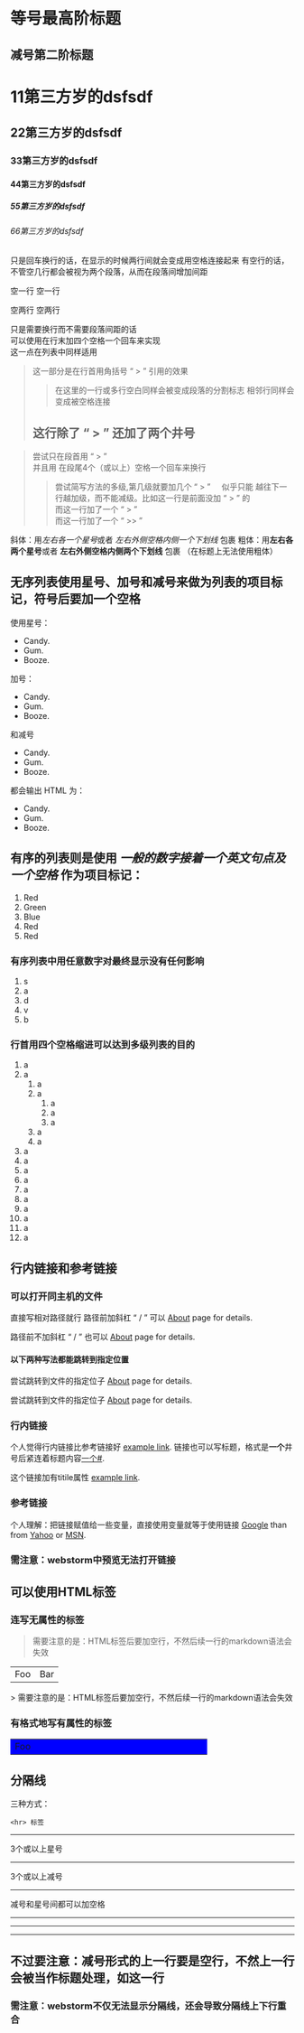 等号最高阶标题
====================
减号第二阶标题
---------------------
# 11第三方岁的dsfsdf
## 22第三方岁的dsfsdf
### 33第三方岁的dsfsdf
#### 44第三方岁的dsfsdf
##### 55第三方岁的dsfsdf
###### 66第三方岁的dsfsdf
只是回车换行的话，在显示的时候两行间就会变成用空格连接起来
有空行的话，不管空几行都会被视为两个段落，从而在段落间增加间距

空一行
空一行


空两行
空两行


只是需要换行而不需要段落间距的话    
可以使用在行末加四个空格一个回车来实现    
这一点在列表中同样适用
>这一部分是在行首用角括号 “ > ” 引用的效果
> 
> 
> 
> 
>>在这里的一行或多行空白同样会被变成段落的分割标志
>>相邻行同样会变成被空格连接
>
>
>## 这行除了 “ > ” 还加了两个井号

>尝试只在段首用 “ > ”    
并且用 在段尾4个（或以上）空格一个回车来换行    
>>尝试简写方法的多级,第几级就要加几个 “ > ”      
似乎只能 越往下一行越加级，而不能减级。比如这一行是前面没加 “ > ” 的     
>而这一行加了一个 “ > ”      
>>而这一行加了一个 “ >> ” 

斜体：用*左右各一个星号*或者 _左右外侧空格内侧一个下划线_ 包裹
粗体：用**左右各两个星号**或者 __左右外侧空格内侧两个下划线__ 包裹
（在标题上无法使用粗体）

## 无序列表使用星号、加号和减号来做为列表的项目标记，符号后要加一个空格
使用星号：

* Candy.
* Gum.
* Booze.

加号：

+ Candy.
+ Gum.
+ Booze.

和减号

- Candy.
- Gum.
- Booze.

都会输出 HTML 为：

<ul>
<li>Candy.</li>
<li>Gum.</li>
<li>Booze.</li>
</ul>

## 有序的列表则是使用 *一般的数字接着一个英文句点及一个空格* 作为项目标记：

1. Red
2. Green
3. Blue
5. Red
0. Red

### 有序列表中用任意数字对最终显示没有任何影响

1. s
1. a
1. d
1. v
1. b
### 行首用四个空格缩进可以达到多级列表的目的
1. a
1. a
    1. a
    1. a
        1. a
        1. a
        1. a
    1. a
    1. a
1. a
1. a
1. a
1. a
1. a
1. a
1. a
1. a
1. a
1. a

## 行内链接和参考链接
### 可以打开同主机的文件
直接写相对路径就行
路径前加斜杠 “ / ” 可以 [About](/Vue笔记.txt) page for details.

路径前不加斜杠 “ / ” 也可以 [About](Vue笔记.txt) page for details.
#### 以下两种写法都能跳转到指定位置
尝试跳转到文件的指定位子 [About](测试跳转用.md#b) page for details.

尝试跳转到文件的指定位子 [About](测试跳转用.md/#b) page for details.

### 行内链接
个人觉得行内链接比参考链接好 [example link](http://example.com/).
链接也可以写标题，格式是**一个**井号后紧连着标题内容[一个#](#参考链接).


这个链接加有titile属性 [example link](http://example.com/ "这是Title内容").
### 参考链接
[1]: http://google.com/ "Google"
[2]: http://search.yahoo.com/ "Yahoo Search"
[3]: http://search.msn.com/ "MSN Search"
个人理解：把链接赋值给一些变量，直接使用变量就等于使用链接 [Google][1] than from
[Yahoo][2] or [MSN][3].

### 需注意：webstorm中预览无法打开链接


## 可以使用HTML标签
### 连写无属性的标签
> 需要注意的是：HTML标签后要加空行，不然后续一行的markdown语法会失效
<table><tr><td>Foo</td><td>Bar</td></tr></table>
> 需要注意的是：HTML标签后要加空行，不然后续一行的markdown语法会失效

### 有格式地写有属性的标签

  <table>
    <tr>
        <td style='width:333px;background:blue;position:absolute;'>Foo</td>
        <td style='width:333px;background:blue;'>Foo</td>
    </tr>
  </table>

## 分隔线
三种方式：

    <hr> 标签
<hr>
3个或以上星号

***

3个或以上减号

---

减号和星号间都可以加空格
*****
 * * *
-------  ------------------   --------------
不过要注意：减号形式的上一行要是空行，不然上一行会被当作标题处理，如这一行
---
### 需注意：webstorm不仅无法显示分隔线，还会导致分隔线上下行重合



